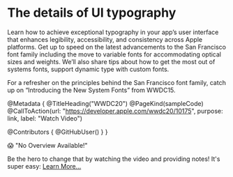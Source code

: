 # The details of UI typography

Learn how to achieve exceptional typography in your app’s user interface that enhances legibility, accessibility, and consistency across Apple platforms. Get up to speed on the latest advancements to the San Francisco font family including the move to variable fonts for accommodating optical sizes and weights. We’ll also share tips about how to get the most out of systems fonts, support dynamic type with custom fonts.

For a refresher on the principles behind the San Francisco font family, catch up on “Introducing the New System Fonts” from WWDC15.

@Metadata {
   @TitleHeading("WWDC20")
   @PageKind(sampleCode)
   @CallToAction(url: "https://developer.apple.com/wwdc20/10175", purpose: link, label: "Watch Video")

   @Contributors {
      @GitHubUser(<replace this with your GitHub handle>)
   }
}

😱 "No Overview Available!"

Be the hero to change that by watching the video and providing notes! It's super easy:
 [Learn More…](https://wwdcnotes.github.io/WWDCNotes/documentation/wwdcnotes/contributing)
